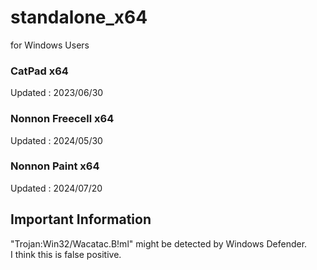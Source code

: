 # standalone_x64
for Windows Users

### CatPad x64
Updated : 2023/06/30

### Nonnon Freecell x64
Updated : 2024/05/30

### Nonnon Paint x64
Updated : 2024/07/20

## Important Information

"Trojan:Win32/Wacatac.B!ml" might be detected by Windows Defender.<br>
I think this is false positive.<br>
